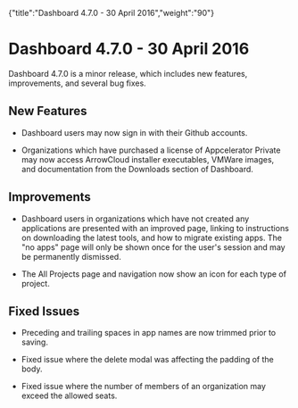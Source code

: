 {"title":"Dashboard 4.7.0 - 30 April 2016","weight":"90"} 

# Dashboard 4.7.0 - 30 April 2016

Dashboard 4.7.0 is a minor release, which includes new features, improvements, and several bug fixes.

## New Features

*   Dashboard users may now sign in with their Github accounts.
    
*   Organizations which have purchased a license of Appcelerator Private may now access ArrowCloud installer executables, VMWare images, and documentation from the Downloads section of Dashboard.
    

## Improvements

*   Dashboard users in organizations which have not created any applications are presented with an improved page, linking to instructions on downloading the latest tools, and how to migrate existing apps. The "no apps" page will only be shown once for the user's session and may be permanently dismissed.
    
*   The All Projects page and navigation now show an icon for each type of project.
    

## Fixed Issues

*   Preceding and trailing spaces in app names are now trimmed prior to saving.
    
*   Fixed issue where the delete modal was affecting the padding of the body.
    
*   Fixed issue where the number of members of an organization may exceed the allowed seats.
